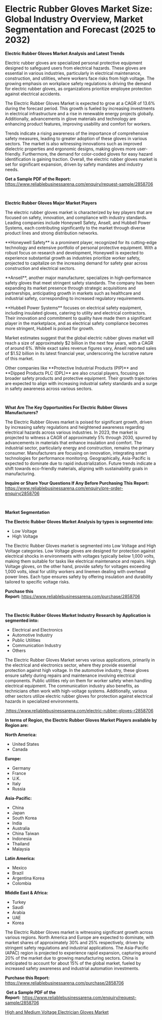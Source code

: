 <p><h1>Electric Rubber Gloves Market Size: Global Industry Overview, Market Segmentation and Forecast (2025 to 2032)</h1></p><p><strong>Electric Rubber Gloves Market Analysis and Latest Trends</strong></p>
<p><p>Electric rubber gloves are specialized personal protective equipment designed to safeguard users from electrical hazards. These gloves are essential in various industries, particularly in electrical maintenance, construction, and utilities, where workers face risks from high voltage. The growing emphasis on workplace safety regulations is driving the demand for electric rubber gloves, as organizations prioritize employee protection against electrical accidents.</p><p>The Electric Rubber Gloves Market is expected to grow at a CAGR of 13.6% during the forecast period. This growth is fueled by increasing investments in electrical infrastructure and a rise in renewable energy projects globally. Additionally, advancements in glove materials and technology are enhancing product features, improving usability and comfort for workers. </p><p>Trends indicate a rising awareness of the importance of comprehensive safety measures, leading to greater adoption of these gloves in various sectors. The market is also witnessing innovations such as improved dielectric properties and ergonomic designs, making gloves more user-friendly. Furthermore, the demand for color-coded gloves for easy hazard identification is gaining traction. Overall, the electric rubber gloves market is set for significant expansion, driven by safety mandates and industry needs.</p></p>
<p><strong>Get a Sample PDF of the Report:&nbsp;</strong> <a href="https://www.reliablebusinessarena.com/enquiry/request-sample/2858706?utm_campaign=1871&utm_medium=2&utm_source=Github&utm_content=ia&utm_term=12032025&utm_id=electric-rubber-gloves">https://www.reliablebusinessarena.com/enquiry/request-sample/2858706</a></p>
<p>&nbsp;</p>
<p><strong>Electric Rubber Gloves Major Market Players</strong></p>
<p><p>The electric rubber gloves market is characterized by key players that are focused on safety, innovation, and compliance with industry standards. Leading companies include Honeywell Safety, Ansell, and Hubbell Power Systems, each contributing significantly to the market through diverse product lines and strong distribution networks.</p><p>**Honeywell Safety** is a prominent player, recognized for its cutting-edge technology and extensive portfolio of personal protective equipment. With a robust focus on research and development, Honeywell is expected to experience substantial growth as industries prioritize worker safety, projected to capitalize on the increasing demand for safety gear across construction and electrical sectors.</p><p>**Ansell**, another major manufacturer, specializes in high-performance safety gloves that meet stringent safety standards. The company has been expanding its market presence through strategic acquisitions and partnerships, anticipating growth in markets such as healthcare and industrial safety, corresponding to increased regulatory requirements.</p><p>**Hubbell Power Systems** focuses on electrical safety equipment, including insulated gloves, catering to utility and electrical contractors. Their innovation and commitment to quality have made them a significant player in the marketplace, and as electrical safety compliance becomes more stringent, Hubbell is poised for growth.</p><p>Market estimates suggest that the global electric rubber gloves market will reach a size of approximately $2 billion in the next few years, with a CAGR of around 6%. While exact sales revenue figures vary, Ansell reported sales of $1.52 billion in its latest financial year, underscoring the lucrative nature of this market.</p><p>Other companies like **Protective Industrial Products (PIP)** and **Dipped Products PLC (DPL)** are also crucial players, focusing on broader safety products and protective equipment. Their growth trajectories are expected to align with increasing industrial safety standards and a surge in safety awareness across various sectors.</p></p>
<p>&nbsp;</p>
<p><strong>What Are The Key Opportunities For Electric Rubber Gloves Manufacturers?</strong></p>
<p><p>The Electric Rubber Gloves market is poised for significant growth, driven by increasing safety regulations and heightened awareness regarding electrical hazards across various industries. In 2023, the market is projected to witness a CAGR of approximately 5% through 2030, spurred by advancements in materials that enhance insulation and comfort. The industrial sector, particularly energy and construction, remains the primary consumer. Manufacturers are focusing on innovation, integrating smart technologies for performance monitoring. Geographically, Asia-Pacific is expected to dominate due to rapid industrialization. Future trends indicate a shift towards eco-friendly materials, aligning with sustainability goals in manufacturing.</p></p>
<p><strong>Inquire or Share Your Questions If Any Before Purchasing This Report:</strong> <a href="https://www.reliablebusinessarena.com/enquiry/pre-order-enquiry/2858706?utm_campaign=1871&utm_medium=2&utm_source=Github&utm_content=ia&utm_term=12032025&utm_id=electric-rubber-gloves">https://www.reliablebusinessarena.com/enquiry/pre-order-enquiry/2858706</a></p>
<p>&nbsp;</p>
<p><strong>Market Segmentation</strong></p>
<p><strong>The Electric Rubber Gloves Market Analysis by types is segmented into:</strong></p>
<p><ul><li>Low Voltage</li><li>High Voltage</li></ul></p>
<p><p>The Electric Rubber Gloves market is segmented into Low Voltage and High Voltage categories. Low Voltage gloves are designed for protection against electrical shocks in environments with voltages typically below 1,000 volts, making them suitable for tasks like electrical maintenance and repairs. High Voltage gloves, on the other hand, provide safety for voltages exceeding 1,000 volts, ideal for utility workers and linemen dealing with overhead power lines. Each type ensures safety by offering insulation and durability tailored to specific voltage risks.</p></p>
<p><strong>Purchase this Report:&nbsp;</strong><a href="https://www.reliablebusinessarena.com/purchase/2858706?utm_campaign=1871&utm_medium=2&utm_source=Github&utm_content=ia&utm_term=12032025&utm_id=electric-rubber-gloves">https://www.reliablebusinessarena.com/purchase/2858706</a></p>
<p>&nbsp;</p>
<p><strong>The Electric Rubber Gloves Market Industry Research by Application is segmented into:</strong></p>
<p><ul><li>Electrical and Electronics</li><li>Automotive Industry</li><li>Public Utilities</li><li>Communication Industry</li><li>Others</li></ul></p>
<p><p>The Electric Rubber Gloves Market serves various applications, primarily in the electrical and electronics sector, where they provide essential protection against high voltage. In the automotive industry, these gloves ensure safety during repairs and maintenance involving electrical components. Public utilities rely on them for worker safety when handling electrical equipment. The communication industry also benefits, as technicians often work with high-voltage systems. Additionally, various other sectors utilize electric rubber gloves for protection against electrical hazards in specialized environments.</p></p>
<p><a href="https://www.reliablebusinessarena.com/electric-rubber-gloves-r2858706?utm_campaign=1871&utm_medium=2&utm_source=Github&utm_content=ia&utm_term=12032025&utm_id=electric-rubber-gloves">&nbsp;https://www.reliablebusinessarena.com/electric-rubber-gloves-r2858706</a></p>
<p><strong>In terms of Region, the Electric Rubber Gloves Market Players available by Region are:</strong></p>
<p>
    <p> <strong> North America: </strong>
        <ul>
            <li>United States</li>
            <li>Canada</li>
        </ul>
        </p> 
    <p> <strong> Europe: </strong>
        <ul>
            <li>Germany</li>
            <li>France</li>
            <li>U.K.</li>
            <li>Italy</li>
            <li>Russia</li>
        </ul>
        </p> 
    <p> <strong> Asia-Pacific: </strong>
        <ul>
            <li>China</li>
            <li>Japan</li>
            <li>South Korea</li>
            <li>India</li>
            <li>Australia</li>
            <li>China Taiwan</li>
            <li>Indonesia</li>
            <li>Thailand</li>
            <li>Malaysia</li>
        </ul>
        </p> 
    <p> <strong> Latin America: </strong>
        <ul>
            <li>Mexico</li>
            <li>Brazil</li>
            <li>Argentina Korea</li>
            <li>Colombia</li>
        </ul>
        </p> 
    <p> <strong> Middle East & Africa: </strong>
        <ul>
            <li>Turkey</li>
            <li>Saudi</li>
            <li>Arabia</li>
            <li>UAE</li>
            <li>Korea</li>
        </ul>
    </p>
    </p>
<p><p>The Electric Rubber Gloves market is witnessing significant growth across various regions. North America and Europe are expected to dominate, with market shares of approximately 30% and 25% respectively, driven by stringent safety regulations and industrial applications. The Asia-Pacific (APAC) region is projected to experience rapid expansion, capturing around 20% of the market due to growing manufacturing sectors. China is anticipated to account for about 15% of the global market, fueled by increased safety awareness and industrial automation investments.</p></p>
<p><strong>Purchase this Report: </strong><a href="https://www.reliablebusinessarena.com/purchase/2858706?utm_campaign=1871&utm_medium=2&utm_source=Github&utm_content=ia&utm_term=12032025&utm_id=electric-rubber-gloves">https://www.reliablebusinessarena.com/purchase/2858706</a></p>
<p>&nbsp;<strong>Get a Sample PDF of the Report:&nbsp;&nbsp;</strong><a href="https://www.reliablebusinessarena.com/enquiry/request-sample/2858706?utm_campaign=1871&utm_medium=2&utm_source=Github&utm_content=ia&utm_term=12032025&utm_id=electric-rubber-gloves">https://www.reliablebusinessarena.com/enquiry/request-sample/2858706</a></p>
<p><strong></strong></p>
<p><p><a href="https://github.com/marloy8/Market-Research-Report-List-7/blob/main/high-and-medium-voltage-electrician-gloves-market.md?utm_campaign=1871&utm_medium=2&utm_source=Github&utm_content=ia&utm_term=12032025&utm_id=electric-rubber-gloves">High and Medium Voltage Electrician Gloves Market</a></p></p>